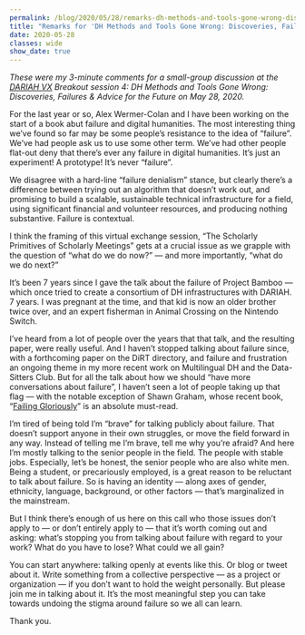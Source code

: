 ```yaml
---
permalink: /blog/2020/05/28/remarks-dh-methods-and-tools-gone-wrong-discoveries-failures-advice-future/
title: "Remarks for 'DH Methods and Tools Gone Wrong: Discoveries, Failures & Advice for the Future'"
date: 2020-05-28
classes: wide
show_date: true
---
```

<p><em>These were my 3-minute comments for a small-group discussion at the <a href="https://www.dariah.eu/2020/05/14/dariah-virtual-exchange-session-what-is-coming-next/">DARIAH VX</a> Breakout session 4: DH Methods and Tools Gone Wrong: Discoveries, Failures & Advice for the Future on May 28, 2020.</em></p>
<p>For the last year or so, Alex Wermer-Colan and I have been working on the start of a book abut failure and digital humanities. The most interesting thing we’ve found so far may be some people’s resistance to the idea of “failure”. We’ve had people ask us to use some other term. We’ve had other people flat-out deny that there’s ever any failure in digital humanities. It’s just an experiment! A prototype! It’s never “failure”.</p>
<p>We disagree with a hard-line “failure denialism” stance, but clearly there’s a difference between trying out an algorithm that doesn’t work out, and promising to build a scalable, sustainable technical infrastructure for a field, using significant financial and volunteer resources, and producing nothing substantive. Failure is contextual.</p>
<p>I think the framing of this virtual exchange session, “The Scholarly Primitives of Scholarly Meetings” gets at a crucial issue as we grapple with the question of “what do we do now?” — and more importantly, “what do we do next?”</p>
<p>It’s been 7 years since I gave the talk about the failure of Project Bamboo — which once tried to create a consortium of DH infrastructures with DARIAH. 7 years. I was pregnant at the time, and that kid is now an older brother twice over, and an expert fisherman in Animal Crossing on the Nintendo Switch.</p>
<p>I’ve heard from a lot of people over the years that that talk, and the resulting paper, were really useful. And I haven’t stopped talking about failure since, with a forthcoming paper on the DiRT directory, and failure and frustration an ongoing theme in my more recent work on Multilingual DH and the Data-Sitters Club. But for all the talk about how we should “have more conversations about failure”, I haven’t seen a lot of people taking up that flag — with the notable exception of Shawn Graham, whose recent book, “<a href="https://thedigitalpress.org/failing-gloriously/">Failing Gloriously</a>” is an absolute must-read.</p>
<p>I’m tired of being told I’m “brave” for talking publicly about failure. That doesn’t support anyone in their own struggles, or move the field forward in any way. Instead of telling me I’m brave, tell me why you’re afraid? And here I’m mostly talking to the senior people in the field. The people with stable jobs. Especially, let’s be honest, the senior people who are also white men. Being a student, or precariously employed, is a great reason to be reluctant to talk about failure. So is having an identity — along axes of gender, ethnicity, language, background, or other factors — that’s marginalized in the mainstream.</p>
<p>But I think there’s enough of us here on this call who those issues don’t apply to — or don’t entirely apply to — that it’s worth coming out and asking: what’s stopping you from talking about failure with regard to your work? What do you have to lose? What could we all gain?</p>
<p>You can start anywhere: talking openly at events like this. Or blog or tweet about it. Write something from a collective perspective — as a project or organization — if you don’t want to hold the weight personally. But please join me in talking about it. It’s the most meaningful step you can take towards undoing the stigma around failure so we all can learn.</p>
<p>Thank you.</p>
